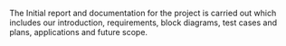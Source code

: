 The Initial report and documentation for the project is carried out which includes our introduction, requirements, block diagrams, test cases and plans, applications and future scope.
